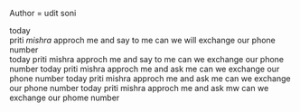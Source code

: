 Author = udit soni

today<br> priti <i>mishra</i> approch me and say to me can we will exchange our phone number 
<br>
today priti mishra approch me and say to me can we exchange our phone number 
today priti mishra approch me and ask me can we exchange our phone number 
today priti mishra approch me and ask me can we exchange our phone number 
today priti mishra approch me and ask mw can we exchange our phome number
